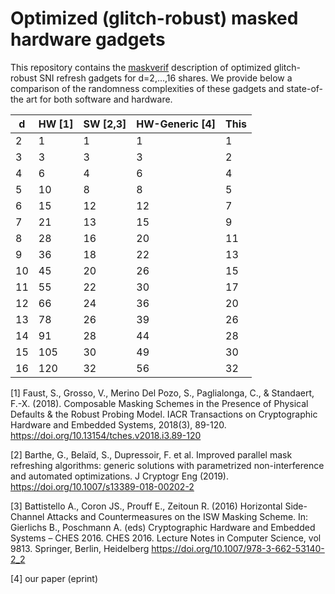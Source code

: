 # Optimized (glitch-robust) masked hardware gadgets

This repository contains the
[maskverif](https://gitlab.com/benjgregoire/maskverif/) description of
optimized glitch-robust SNI refresh gadgets for d=2,...,16 shares.
We provide below a comparison of the randomness complexities of these gadgets
and state-of-the art for both software and hardware.

| d  |  HW [1] | SW [2,3] | HW-Generic [4] | This |
|----|--------------|-----|----|---------|
| 2  |            1 |   1 |  1 |    1 |
| 3  |            3 |   3 |  3 |    2 |
| 4  |            6 |   4 |  6 |    4 |
| 5  |           10 |   8 |  8 |    5 |
| 6  |           15 |  12 | 12 |    7 |
| 7  |           21 |  13 | 15 |    9 |
| 8  |           28 |  16 | 20 |   11 |
| 9  |           36 |  18 | 22 |   13 |
| 10 |           45 |  20 | 26 |   15 |
| 11 |           55 |  22 | 30 |   17 |
| 12 |           66 |  24 | 36 |   20 |
| 13 |           78 |  26 | 39 |   26 |
| 14 |           91 |  28 | 44 |   28 |
| 15 |          105 |  30 | 49 |   30 |
| 16 |          120 |  32 | 56 |   32 |

[1] Faust, S., Grosso, V., Merino Del Pozo, S., Paglialonga, C., & Standaert,
F.-X. (2018). Composable Masking Schemes in the Presence of Physical Defaults &
the Robust Probing Model. IACR Transactions on Cryptographic Hardware and
Embedded Systems, 2018(3), 89-120.
<https://doi.org/10.13154/tches.v2018.i3.89-120>

[2] Barthe, G., Belaïd, S., Dupressoir, F. et al. Improved parallel mask
refreshing algorithms: generic solutions with parametrized non-interference and
automated optimizations. J Cryptogr Eng (2019).
<https://doi.org/10.1007/s13389-018-00202-2>

[3] Battistello A., Coron JS., Prouff E., Zeitoun R. (2016) Horizontal
Side-Channel Attacks and Countermeasures on the ISW Masking Scheme. In:
Gierlichs B., Poschmann A. (eds) Cryptographic Hardware and Embedded Systems –
CHES 2016. CHES 2016. Lecture Notes in Computer Science, vol 9813. Springer,
Berlin, Heidelberg
<https://doi.org/10.1007/978-3-662-53140-2_2>

[4] our paper (eprint)
